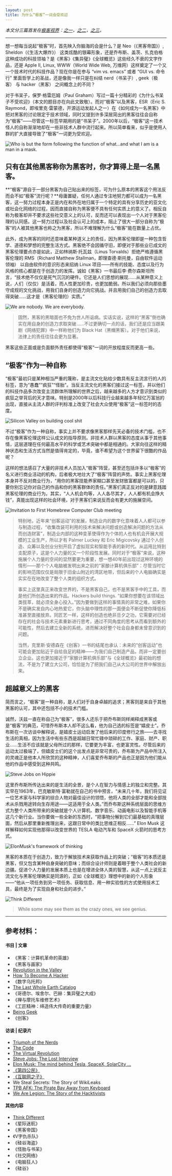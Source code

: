 ```yaml
---
layout: post
title: 为什么“极客”一词会受欢迎
---
```

*本文分三篇首发在[极客视界](http://www.geekview.cn)：[之一](http://www.geekview.cn/view/2015/1016/为什么“极客”一词会受欢迎（之.html)，[之二](http://www.geekview.cn/view/2015/1017/为什么“极客”一词会受欢迎（之.html)，[之三](http://www.geekview.cn/view/2015/1018/为什么“极客”一词会受欢迎（之.html)。*

***

想一想每当说起“极客”时，首先映入你脑海的会是什么？是 Neo（《黑客帝国》）, Sheldon（《生活大爆炸》） 这类炫酷的银幕形象，还是乔布斯、盖茨、扎克伯格这种成功的科技领袖？是《黑客》《集异璧》《全球概览》这些经久不衰的文字作品，还是 Apple II, Linux, WWW（World Wide Web, 万维网）这样奠定了一个又一个技术时代的科技作品？现在你是在参与 “vim vs. emacs” 或者 “GUI vs. 命令行” 里面哲学上的圣战，还是像我一样只是在纠结 nerd（书呆子）, geek（极客） 与 hacker（黑客） 之间概念上的不同？

对于书呆子，保罗·格雷厄姆（Paul Graham）写过一篇十分精彩的《为什么书呆子不受欢迎》（本文的题目亦在向此文致敬）。而对“极客”以及黑客，ESR（Eric S. Raymond，即埃里克·雷蒙德，开源运动发起人之一）在《如何成为一名黑客》中把对黑客的讨论限定于技术领域，同时又提到许多深居简出的黑客往往会自称为“极客”——尽管这一标签早期用的是“书呆子”。2000年以后，“极客”这一技术怪人的自称渐渐地却在一些非技术人群中流行起来。所以简单看来，似乎是使用人群的扩大直接导致了“极客”一词更为受欢迎。

<img src="{{ site.baseurl }}/images/V-for-Vendetta.jpg"  alt="Who is but the form following the function of what…and what I am is a man in a mask." />

## 只有在其他黑客称你为黑客时，你才算得上是一名黑客。

**“极客”源自于一部分黑客为自己贴出来的标签，可为什么原本的黑客这个用法反而会不如“极客”流行呢？**毋庸置疑，任何人通过专注地努力都可以成为一名黑客，这一努力过程本身正是内在和外在地归属于一个特定的具有分享历史的亚文化或社会化网络的过程，因而直接自称为黑客便不具有任何实质上的意义了。相反自称为极客却并不要求这些社交意义上的认可，反而还可以表现出一个人对于黑客伦理的认同感。这一努力过程以及社会认可上的成本，阻止了很大一部分自称为“极客”的人被其他黑客也称之为黑客，所以不难理解为什么“极客”能在数量上占优。

此外，成为黑客的同时还意味着某种道义上的责任，因为黑客伦理即是一种包含哲学、道德和梦想的完整生活方式。黑客绝不会因循守旧，即便对于那些业已成文的黑客伦理要点亦是如此，正如林纳斯·托瓦兹（Linus Torvalds）拒绝严格遵循黑客伦理的 RMS（Richard Matthew Stallman，即理查德·斯托曼，自由软件运动领袖） 以自由软件的意识形态来招纳 Linux 项目——所有的技能、态度以及行为风格的核心都是在于创造力的发挥。诚如《黑客》一书最后李·费尔森斯坦所言，“技术绝不仅仅是死气沉沉的硬件。它还是人们思想的展现……从某种意义上说，人们（仅仅）是活着，而人性更加珍贵，也更加脆弱。所以我们必须向那些墨守成规的文化挑战，用我们自身的创造力向它挑战。并且用我们自己的创造力去取得突破……这才是（黑客伦理的）实质。”

<img src="{{ site.baseurl }}/images/Anonymous_emblem.png"  alt="We are nobody. We are everybody." />

> 固然，黑客的黑暗面也不免为世人所诟病。实话实说，这样的“黑客”倒也确实在用自身的创造力求取突破……不过更确切一点的话，我们还是应当跟美剧《网络犯罪》中一样称他们为 Black Hat（黑帽黑客）。对于他们来说，法律上的责任往往会更为显著。

黑客这些正面或是负面额外责任都使得“极客”一词的开放程度反而更高一些。

## “极客”作为一种自称

“极客”最初只是某种相当严重的蔑称，是主流文化贴给少数具有反主流言行的人的标签，意为“愚蠢”“疯狂”“怪胎”。当反主流文化的黑客们接过这一标签，并以他们的科技作品多次改变主流群体所理解的世界之后，越来越多的人方才意识到类似的疯狂之举背后的天才意味。特别是2000年以后科技行业越来越多年轻亿万富翁的出现，直接从主流人群的评判标准上改变了社会大众使用“极客”这一标签时的态度。

<img src="{{ site.baseurl }}/images/Silicon-Valley-build-cool-shit.png"  alt="Silicon Valley on building cool shit" />

不过“极客”作为一种自称，事实上并不要求像黑客那样先天必备的技术门槛，也不存在像黑客伦理这样公认成文的指导原则。非技术人群以黑客的态度从事于其他事情，这层道理在任何最高水平的科学或艺术突破中都是相通的。大家向往这样的精神状态和生活方式当然是值得肯定的，毕竟，谁不希望为这个世界留下很酷的作品呢？

这样的想法感召了大量的非技术人员加入“极客”阵营，甚至还包括许多以“极客”的名义进行商业活动的机构，后者极大地壮大了“极客”阵营的声势。事实上黑客伦理本身并不反对商业行为，“用你的黑客技能养家糊口甚至发财致富都是可以的，只要你别忘记你对自己的作品和你的黑客群体的责任。”黑客们真正反对的是肆意践踏黑客伦理的商业行为。其实，“人人机会均等，人人各尽其才，人人都有机会挣大钱”，真能出现这样的社会环境，对于黑客们来说反而会有更大的施展空间。

<img src="{{ site.baseurl }}/images/Invitation_to_First_Homebrew_Computer_Club_meeting.jpg"  alt="Invitation to First Homebrew Computer Club meeting" />

> 特别地，近年来“创客运动”的发展，制造业内的数字化意味着人人都可以参与制造过程，“收集改装可利用的技术来解决问题或创造解决问题的方法从而创造财富”，制造业内部的这种变革使得作为个体的人也有机会开展大规模的工业生产，所以才有 Palmer Luckey 和 Eric Migicovsky 通过个人创造、众筹以及创业分别开启了虚拟现实和智能手表的新时代。从运用比特到支配原子，这是个人力量的又一个阶段性发展。同时对于“极客”来说，这种施展个人力量的空间的显然要更为重要，想一想40年前出现过这种环境的情形——那个个人电脑被发明出来之前的“家酿计算机俱乐部”：尽管当时它的影响范围仅仅是局限于旧金山附近的湾区地带，但后来的个人电脑确实是实实在在地改变了整个人类的组织方式。
>
> 事实上这里真正来改变世界的，不是黑客自己，也不是黑客手中的工具，而是他们所创造出来的作品。Hackers build things. “如果你想要在该领域出类拔萃，就必须全身心投入。”因为要做到这样的事情真的非常之难，如果你不是确实发自内心地热爱它，你头脑中理性的那一面便会不断促使你降低标准甚至直接放弃。同匠艺一样，这样的创造也绝非旦夕之功，它需要对已经存在的社会与技术元素重新进行思考，通过不同角度的思考从而看到额外的可能性，然后去建立全新的系统，进而解决好整个社会自身都未曾意识到的问题。
>
> 当然，克里斯·安德森在《创客》一书的结尾也承认：未来的“创客运动”也可能会更加贴近于自给自足的精神——为我们自己制造产品，而非一定要创立企业。这也更加接近于“家酿计算机俱乐部”与《全球概览》最初始的想法，不是为了建立大公司，恰恰是为了把我们自己从大公司的世界中解放出来。

## 超越意义上的黑客

简而言之，“极客”是一种自称，是人们对于自身卓越的追求；黑客则是来自于其他黑客的认可，其中还包括不小的技术门槛。

诚然，沃兹一直在称自己为“极客”，很多人还乐于把乔布斯同样阐释成黑客或是“极客”的典范，可惜乔布斯本人却不这么看，他为自己选的标签是“嬉皮士”。乔布斯在一次访谈中解释说，是嬉皮士运动启发了他后来的印度修行之旅——去寻找生活的真相，因为生活中有些东西是超越日常忙碌中琐碎的工作、家庭、财产、职业……生活不应该就是父母所过的那样，它要更为丰富，也更富灵性。尽管后来的运动太过极端了，但嬉皮士们的这个出发点是非常可贵的，乔布斯为产品中所注入的灵魂正是他本人所欣赏的这种精神，人们喜爱乔布斯的产品也正是因为他们能从他的作品中感受到这种共鸣。

<img src="{{ site.baseurl }}/images/Steve-Jobs-the-lost-interview.png"  alt="Steve Jobs on Hippie" />

这里乔布斯所传达出来的是生活的全景，是个人在智力与情感上的独立和完整。其实早在1963年，巴克敏斯特·富勒就在自己的书中预言，“未来几十年，我们将见证一位艺术家与科学家的综合人物对最佳设计的领悟，他将人类的全部才能和全部技术从杀戮用途转向生存用途——这适用于全人类。”而乔布斯这种系统层面的思维方式为整个人类所带来的突破就是个人计算机、数字音乐、动画电影以及智能手机等这几个新行业。当你要做一些全新的东西时，“把事物分解到它们最基础的真理层面，然后从那里重新推理出来，这跟日常中的类比思维正相反……” Elon Musk 这样解释如何实现他那得以改变世界的 TESLA 电动汽车和 SpaceX 火箭时的思考方式。

<img src="{{ site.baseurl }}/images/ElonMusk-framework-of-thinking.png"  alt="ElonMusk's framework of thinking" />

黑客的本质在于创造力，致力于解放技术来获取作品上的突破；“极客”的本质还是黑客，但又包含某种自身突破的意味；而综合设计师则是着眼于整个人类社会的新边疆。促进个人力量的发展本质上也是在增进全体人类的智慧，从这一点上说反主流文化与黑客伦理确实是同源的，正如《全球概览》理想中的新的个人形象——“他从一项任务到另一项任务、获取信息、用一种实验性的方式使用技术工具，最终是为了实现自身和社会的进步。”

<img src="{{ site.baseurl }}/images/Think Different.png"  alt="Think Different" />

> While some may see them as the crazy ones, we see genius.

***

## 参考材料：

#### 书目 | 文章

+ 《黑客：计算机革命的英雄》
+ 《黑客与画家》
+ [Revolution in the Valley](http://www.folklore.org/StoryView.py?story=Revolution_in_the_Valley.txt)
+ [How To Become A Hacker](http://catb.org/~esr/faqs/hacker-howto.html)
+ 《数字乌托邦》
+ [The Last Whole Earth Catalog](http://www.wholeearth.com/issue-electronic-edition.php?iss=1170)
+ 《哥德尔、埃舍尔、巴赫：集异璧之大成》
+ 《禅与摩托车维修艺术》
+ 《工匠精神：缔造伟大传奇的重要力量》
+ [Being Geek](http://beinggeek.com/)
+ 《创客》

#### 访谈 | 纪录片

+ [Triumph of the Nerds](http://www.pbs.org/nerds/)
+ [The Code](http://www.code.linux.fi/)
+ [The Virtual Revolution](http://www.bbc.co.uk/programmes/b00n4j0r)
+ [Steve Jobs: The Lost Interview](http://www.magpictures.com/stevejobsthelostinterview/)
+ [Elon Musk: The mind behind Tesla, SpaceX, SolarCity ... ](https://www.ted.com/talks/elon_musk_the_mind_behind_tesla_spacex_solarcity)
+ [《第四公民》](http://citizenfourfilm.com/)
+ [《互联网之子》](http://www.takepart.com/internets-own-boy)
+ We Steal Secrets: The Story of WikiLeaks
+ [TPB AFK: The Pirate Bay Away from Keyboard](http://watch.tpbafk.com/)
+ [We Are Legion: The Story of the Hacktivists](http://www.bbc.co.uk/programmes/b01qxmwp)

#### 其他内容

+ [Think Different](https://en.wikipedia.org/wiki/Think_different)
+ 《星际迷航》
+ 《黑客帝国》
+ 《V字仇杀队》
+ 《硅谷海盗》
+ 《怪胎与书呆》
+ 《社交网络》
+ 《电脑狂人》
+ 《硅谷》